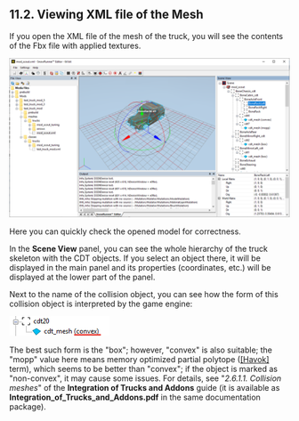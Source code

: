 ## 11.2. Viewing XML file of the Mesh

If you open the XML file of the mesh of the truck, you will see the contents of the Fbx file with applied textures.

![](./media/image396.png)

Here you can quickly check the opened model for correctness.

In the **Scene View** panel, you can see the whole hierarchy of the truck skeleton with the CDT objects. If you select an object there, it will be displayed in the main panel and its properties (coordinates, etc.) will be displayed at the lower part of the panel.

Next to the name of the collision object, you can see how the form of this collision object is interpreted by the game engine:

![](./media/image397.png)

The best such form is the "box"; however, "convex" is also suitable; the "mopp" value here means memory optimized partial polytope ([[Havok]](https://cgl.ethz.ch/teaching/former/seminar02/papers/Havok_Overview.pdf) term), which seems to be better than "convex"; if the object is marked as "non-convex", it may cause some issues. For details, see "*2.6.1.1. Collision meshes*" of the **Integration of Trucks and Addons** guide (it is available as **Integration_of_Trucks_and_Addons.pdf** in the same documentation package).

